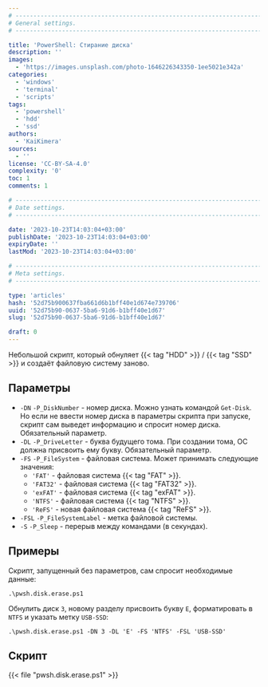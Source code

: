 ```yaml
---
# -------------------------------------------------------------------------------------------------------------------- #
# General settings.
# -------------------------------------------------------------------------------------------------------------------- #

title: 'PowerShell: Стирание диска'
description: ''
images:
  - 'https://images.unsplash.com/photo-1646226343350-1ee5021e342a'
categories:
  - 'windows'
  - 'terminal'
  - 'scripts'
tags:
  - 'powershell'
  - 'hdd'
  - 'ssd'
authors:
  - 'KaiKimera'
sources:
  - ''
license: 'CC-BY-SA-4.0'
complexity: '0'
toc: 1
comments: 1

# -------------------------------------------------------------------------------------------------------------------- #
# Date settings.
# -------------------------------------------------------------------------------------------------------------------- #

date: '2023-10-23T14:03:04+03:00'
publishDate: '2023-10-23T14:03:04+03:00'
expiryDate: ''
lastMod: '2023-10-23T14:03:04+03:00'

# -------------------------------------------------------------------------------------------------------------------- #
# Meta settings.
# -------------------------------------------------------------------------------------------------------------------- #

type: 'articles'
hash: '52d75b900637fba661d6b1bff40e1d674e739706'
uuid: '52d75b90-0637-5ba6-91d6-b1bff40e1d67'
slug: '52d75b90-0637-5ba6-91d6-b1bff40e1d67'

draft: 0
---
```


Небольшой скрипт, который обнуляет {{< tag "HDD" >}} / {{< tag "SSD" >}} и создаёт файловую систему заново.

<!--more-->

## Параметры

- `-DN` `-P_DiskNumber` - номер диска. Можно узнать командой `Get-Disk`. Но если не ввести номер диска в параметры скрипта при запуске, скрипт сам выведет информацию и спросит номер диска. Обязательный параметр.
- `-DL` `-P_DriveLetter` - буква будущего тома. При создании тома, ОС должна присвоить ему букву. Обязательный параметр.
- `-FS` `-P_FileSystem` - файловая система. Может принимать следующие значения:
  - `'FAT'` - файловая система {{< tag "FAT" >}}.
  - `'FAT32'` - файловая система {{< tag "FAT32" >}}.
  - `'exFAT'` - файловая система {{< tag "exFAT" >}}.
  - `'NTFS'` - файловая система {{< tag "NTFS" >}}.
  - `'ReFS'` - новая файловая система {{< tag "ReFS" >}}.
- `-FSL` `-P_FileSystemLabel` - метка файловой системы.
- `-S` `-P_Sleep` - перерыв между командами (в секундах).

## Примеры

Скрипт, запущенный без параметров, сам спросит необходимые данные:

```terminal {os="windows",mode="root"}
.\pwsh.disk.erase.ps1
```

Обнулить диск `3`, новому разделу присвоить букву `E`, форматировать в `NTFS` и указать метку `USB-SSD`:

```terminal {os="windows",mode="root"}
.\pwsh.disk.erase.ps1 -DN 3 -DL 'E' -FS 'NTFS' -FSL 'USB-SSD'
```

## Скрипт

{{< file "pwsh.disk.erase.ps1" >}}

